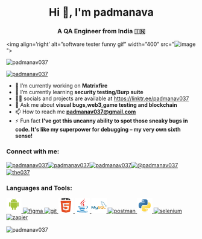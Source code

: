 <h1 align="center">Hi 👋, I'm padmanava</h1>

<h3 align="center">A QA Engineer from India 🇮🇳</h3>

<img align=’right’ alt=”software tester funny gif” width=”400” src="![image](https://github.com/Padmanav037/padmanav037/assets/96132689/82a4df49-5dd7-429c-ac72-fe3979811025)">
<p align="left"> <img src="https://komarev.com/ghpvc/?username=padmanav037&label=Profile%20views&color=0e75b6&style=flat" alt="padmanav037" /> </p>

<p align="left"> <a href="https://twitter.com/padmanav037" target="blank"><img src="https://img.shields.io/twitter/follow/padmanav037?logo=twitter&style=for-the-badge" alt="padmanav037" /></a> </p>

- 🔭 I’m currently working on **Matrixfire**
- 🌱 I’m currently learning **security testing/Burp suite**
- 👨‍💻 socials and projects are available at https://linktr.ee/padmanav037
- 💬 Ask me about **visual bugs,web3,game testing and blockchain**
- 📫 How to reach me **padmanav037@gmail.com**
- ⚡ Fun fact **I've got this uncanny ability to spot those sneaky bugs in code. It's like my superpower for debugging – my very own sixth sense!**

<h3 align="left">Connect with me:</h3>

<p align="left">

<a href="https://twitter.com/padmanav037" target="blank"><img align="center" src="https://raw.githubusercontent.com/rahuldkjain/github-profile-readme-generator/master/src/images/icons/Social/twitter.svg" alt="padmanav037" height="30" width="40" /></a><a href="https://linkedin.com/in/padmanav037" target="blank"><img align="center" src="https://raw.githubusercontent.com/rahuldkjain/github-profile-readme-generator/master/src/images/icons/Social/linked-in-alt.svg" alt="padmanav037" height="30" width="40" /></a><a href="https://instagram.com/padmanav037" target="blank"><img align="center" src="https://raw.githubusercontent.com/rahuldkjain/github-profile-readme-generator/master/src/images/icons/Social/instagram.svg" alt="padmanav037" height="30" width="40" /></a><a href="https://medium.com/@padmanav037" target="blank"><img align="center" src="https://raw.githubusercontent.com/rahuldkjain/github-profile-readme-generator/master/src/images/icons/Social/medium.svg" alt="@padmanav037" height="30" width="40" /></a><a href="https://www.youtube.com/c/the037" target="blank"><img align="center" src="https://raw.githubusercontent.com/rahuldkjain/github-profile-readme-generator/master/src/images/icons/Social/youtube.svg" alt="the037" height="30" width="40" /></a>

</p>

<h3 align="left">Languages and Tools:</h3>

<p align="left"> <a href="https://developer.android.com" target="_blank" rel="noreferrer"> <img src="https://raw.githubusercontent.com/devicons/devicon/master/icons/android/android-original-wordmark.svg" alt="android" width="40" height="40"/> </a> <a href="https://www.figma.com/" target="_blank" rel="noreferrer"> <img src="https://www.vectorlogo.zone/logos/figma/figma-icon.svg" alt="figma" width="40" height="40"/> </a> <a href="https://git-scm.com/" target="_blank" rel="noreferrer"> <img src="https://www.vectorlogo.zone/logos/git-scm/git-scm-icon.svg" alt="git" width="40" height="40"/> </a> <a href="https://www.w3.org/html/" target="_blank" rel="noreferrer"> <img src="https://raw.githubusercontent.com/devicons/devicon/master/icons/html5/html5-original-wordmark.svg" alt="html5" width="40" height="40"/> </a> <a href="https://www.java.com" target="_blank" rel="noreferrer"> <img src="https://raw.githubusercontent.com/devicons/devicon/master/icons/java/java-original.svg" alt="java" width="40" height="40"/> </a> <a href="https://www.mysql.com/" target="_blank" rel="noreferrer"> <img src="https://raw.githubusercontent.com/devicons/devicon/master/icons/mysql/mysql-original-wordmark.svg" alt="mysql" width="40" height="40"/> </a> <a href="https://postman.com" target="_blank" rel="noreferrer"> <img src="https://www.vectorlogo.zone/logos/getpostman/getpostman-icon.svg" alt="postman" width="40" height="40"/> </a> <a href="https://www.python.org" target="_blank" rel="noreferrer"> <img src="https://raw.githubusercontent.com/devicons/devicon/master/icons/python/python-original.svg" alt="python" width="40" height="40"/> </a> <a href="https://www.selenium.dev" target="_blank" rel="noreferrer"> <img src="https://raw.githubusercontent.com/detain/svg-logos/780f25886640cef088af994181646db2f6b1a3f8/svg/selenium-logo.svg" alt="selenium" width="40" height="40"/> </a> <a href="https://zapier.com" target="_blank" rel="noreferrer"> <img src="https://www.vectorlogo.zone/logos/zapier/zapier-icon.svg" alt="zapier" width="40" height="40"/> </a> </p>

<p><img align="center" src="https://github-readme-stats.vercel.app/api/top-langs?username=padmanav037&show_icons=true&locale=en&layout=compact" alt="padmanav037" /></p>
